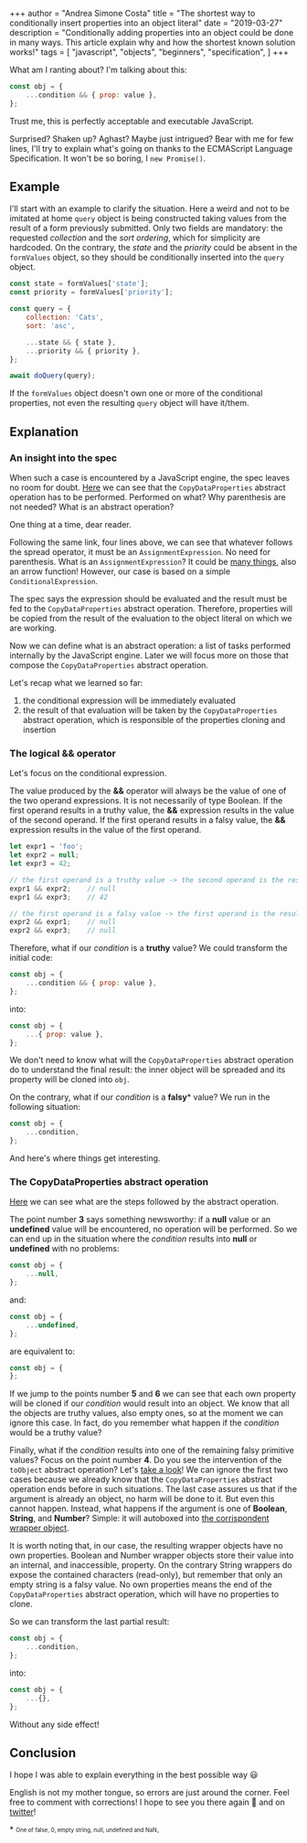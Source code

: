+++
author = "Andrea Simone Costa"
title = "The shortest way to conditionally insert properties into an object literal"
date = "2019-03-27"
description = "Conditionally adding properties into an object could be done in many ways. This article explain why and how the shortest known solution works!"
tags = [
    "javascript",
    "objects",
    "beginners",
    "specification",
]
+++

What am I ranting about?
I'm talking about this:
```js
const obj = {
    ...condition && { prop: value },
};
```
Trust me, this is perfectly acceptable and executable JavaScript.

Surprised? Shaken up? Aghast? Maybe just intrigued?
Bear with me for few lines, I'll try to explain what's going on thanks to the ECMAScript Language Specification.
It won't be so boring, I `new Promise()`.

## Example
I'll start with an example to clarify the situation. 
Here a weird and not to be imitated at home `query` object is being constructed taking values from the result of a form previously submitted.
Only two fields are mandatory: the requested _collection_ and the _sort ordering_, which for simplicity are hardcoded.
On the contrary, the _state_ and the _priority_ could be absent in the `formValues` object, so they should be conditionally inserted into the `query` object.

```js
const state = formValues['state'];
const priority = formValues['priority'];

const query = {
    collection: 'Cats',  
    sort: 'asc',

    ...state && { state },
    ...priority && { priority },
};

await doQuery(query);
```
If the `formValues` object doesn't own one or more of the conditional properties, not even the resulting `query` object will have it/them.

## Explanation

### An insight into the spec

When such a case is encountered by a JavaScript engine, the spec leaves no room for doubt. [Here](https://tc39.github.io/ecma262/#sec-object-initializer-runtime-semantics-propertydefinitionevaluation) we can see that the `CopyDataProperties` abstract operation has to be performed.
Performed on what? Why parenthesis are not needed? What is an abstract operation?

One thing at a time, dear reader.

Following the same link, four lines above, we can see that whatever follows the spread operator, it must be an `AssignmentExpression`. No need for parenthesis. What is an `AssignmentExpression`? It could be [many things](https://tc39.github.io/ecma262/#prod-AssignmentExpression), also an arrow function! However, our case is based on a simple `ConditionalExpression`.

The spec says the expression should be evaluated and the result must be fed to the `CopyDataProperties` abstract operation. Therefore, properties will be copied from the result of the evaluation to the object literal on which we are working.

Now we can define what is an abstract operation: a list of tasks performed internally by the JavaScript engine. Later we will focus more on those that compose the `CopyDataProperties` abstract operation.

Let's recap what we learned so far:
1. the conditional expression will be immediately evaluated
2. the result of that evaluation will be taken by the `CopyDataProperties` abstract operation, which is responsible of the properties cloning and insertion 

### The logical && operator

Let's focus on the conditional expression.

The value produced by the __&&__ operator will always be the value of one of the two operand expressions. It is not necessarily of type Boolean.
If the first operand results in a truthy value, the __&&__ expression results in the value of the second operand. If the first operand results in a falsy value, the __&&__ expression results in the value of the first operand.

```js
let expr1 = 'foo';
let expr2 = null;
let expr3 = 42;

// the first operand is a truthy value -> the second operand is the result
expr1 && expr2;    // null
expr1 && expr3;    // 42

// the first operand is a falsy value -> the first operand is the result
expr2 && expr1;    // null
expr2 && expr3;    // null

```

Therefore, what if our _condition_ is a __truthy__ value? We could transform the initial code:
```js
const obj = {
    ...condition && { prop: value },
};
```
into:
```js
const obj = {
    ...{ prop: value },
};
```
We don't need to know what will the `CopyDataProperties` abstract operation do to understand the final result: the inner object will be spreaded and its property will be cloned into `obj`.

On the contrary, what if our _condition_ is a __falsy__* value? We run in the following situation:
```js
const obj = {
    ...condition,
};
```
And here's where things get interesting.

### The CopyDataProperties abstract operation

[Here](https://tc39.github.io/ecma262/#sec-copydataproperties) we can see what are the steps followed by the abstract operation.

The point number __3__ says something newsworthy: if a __null__ value or an __undefined__ value will be encountered, no operation will be performed.
So we can end up in the situation where the _condition_ results into __null__ or __undefined__ with no problems:
```js
const obj = {
    ...null,
};
```
and:
```js
const obj = {
    ...undefined,
};
```
are equivalent to:
```js
const obj = {
};
```

If we jump to the points number __5__ and __6__ we can see that each own property will be cloned if our _condition_ would result into an object. We know that all the objects are truthy values, also empty ones, so at the moment we can ignore this case. In fact, do you remember what happen if the _condition_ would be a truthy value?

Finally, what if the _condition_ results into one of the remaining falsy primitive values?
Focus on the point number __4__. Do you see the intervention of the `toObject` abstract operation? Let's [take a look](https://tc39.github.io/ecma262/#sec-toobject)!
We can ignore the first two cases because we already know that the `CopyDataProperties` abstract operation ends before in such situations.
The last case assures us that if the argument is already an object, no harm will be done to it. But even this cannot happen.
Instead, what happens if the argument is one of __Boolean__, __String__, and __Number__? Simple: it will autoboxed into [the corrispondent wrapper object](https://github.com/getify/You-Dont-Know-JS/blob/master/types%20%26%20grammar/ch3.md#boxing-wrappers).

It is worth noting that, in our case, the resulting wrapper objects have no own properties. Boolean and Number wrapper objects store their value into an internal, and inaccessible, property. On the contrary String wrappers do expose the contained characters (read-only), but remember that only an empty string is a falsy value.
No own properties means the end of the `CopyDataProperties` abstract operation, which will have no properties to clone.

So we can transform the last partial result:
```js
const obj = {
    ...condition,
};
```
into:
```js
const obj = {
    ...{},
};
```
Without any side effect!

## Conclusion
I hope I was able to explain everything in the best possible way 😃

English is not my mother tongue, so errors are just around the corner.
Feel free to comment with corrections!
I hope to see you there again 🙂 and on [twitter](https://twitter.com/JFieldEffectT)!


\* <sub><sup>One of false, 0, empty string, null, undefined and NaN</sub></sup>.

